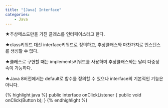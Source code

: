 ```yaml
---
title: "[Java] Interface"
categories:
    - Java
---
```

★추상메소드만을 가진 클래스를 인터페이스라고 한다.

★class키워드 대신 interface키워드로 정의하고, 추상클래스와 마찬가지로 인스턴스를 생성할 수 없다.

★클래스로 구현할 때는 implements키워드를 사용하며 추상클래스와는 달리 다중상속이 가능하다.

★Java 8버전에서는 default로 함수를 정의할 수 있으나 interface의 기본적인 기능은 아니다.

{% highlight java %}
public interface onClickListener {
    public void onClick(Button b);
}
{% endhighlight %}